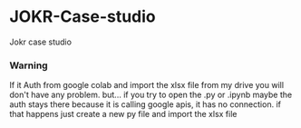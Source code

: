 # JOKR-Case-studio
Jokr case studio 

### Warning 

If it Auth from google colab and import the xlsx file from my drive you will don't have any problem. but... if you try
to open the .py or .ipynb maybe the auth stays there because it is calling google apis, it has no connection. if that happens just create a new py file and import the xlsx file


